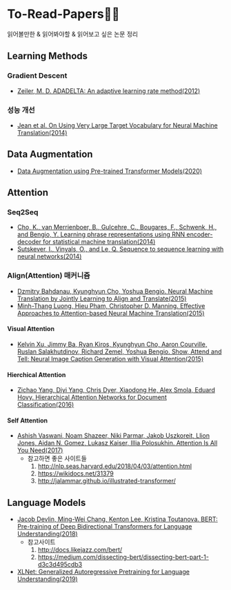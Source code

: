 # To-Read-Papers👩‍💻
읽어볼만한 & 읽어봐야할 & 읽어보고 싶은 논문 정리

## Learning Methods
### Gradient Descent
* [Zeiler, M. D. ADADELTA: An adaptive learning rate method(2012)](https://arxiv.org/abs/1212.5701)

### 성능 개선
* [Jean et al. On Using Very Large Target Vocabulary for Neural Machine Translation(2014)](https://arxiv.org/pdf/1412.2007.pdf)
## Data Augmentation
* [Data Augmentation using Pre-trained Transformer Models(2020)](https://arxiv.org/pdf/2003.02245.pdf)
## Attention
### Seq2Seq
* [Cho, K., van Merrienboer, B., Gulcehre, C., Bougares, F., Schwenk, H., and Bengio, Y. Learning phrase representations using RNN encoder-decoder for statistical machine translation(2014)](https://arxiv.org/abs/1406.1078)
* [Sutskever, I., Vinyals, O., and Le, Q. Sequence to sequence learning with neural networks(2014)](https://arxiv.org/abs/1409.3215)

### Align(Attention) 매커니즘
* [Dzmitry Bahdanau, Kyunghyun Cho, Yoshua Bengio. Neural Machine Translation by Jointly Learning to Align and Translate(2015)](https://arxiv.org/abs/1409.0473#:~:text=Neural%20machine%20translation%20is%20a,to%20maximize%20the%20translation%20performance.)
* [Minh-Thang Luong, Hieu Pham, Christopher D. Manning. Effective Approaches to Attention-based Neural Machine Translation(2015)](https://arxiv.org/abs/1508.04025)

#### Visual Attention
* [Kelvin Xu, Jimmy Ba, Ryan Kiros, Kyunghyun Cho, Aaron Courville, Ruslan Salakhutdinov, Richard Zemel, Yoshua Bengio. Show, Attend and Tell: Neural Image Caption Generation with Visual Attention(2015)](https://arxiv.org/abs/1502.03044)

#### Hierchical Attention
* [Zichao Yang, Diyi Yang, Chris Dyer, Xiaodong He, Alex Smola, Eduard Hovy. Hierarchical Attention Networks for Document Classification(2016)](https://www.cs.cmu.edu/~./hovy/papers/16HLT-hierarchical-attention-networks.pdf)

#### Self Attention
* [Ashish Vaswani, Noam Shazeer, Niki Parmar, Jakob Uszkoreit, Llion Jones, Aidan N. Gomez, Lukasz Kaiser, Illia Polosukhin. Attention Is All You Need(2017)](https://arxiv.org/abs/1706.03762)
    * 참고하면 좋은 사이트들
        1. http://nlp.seas.harvard.edu/2018/04/03/attention.html
        2. https://wikidocs.net/31379
        3. http://jalammar.github.io/illustrated-transformer/

## Language Models
* [Jacob Devlin, Ming-Wei Chang, Kenton Lee, Kristina Toutanova. BERT: Pre-training of Deep Bidirectional Transformers for Language Understanding(2018)](https://arxiv.org/abs/1810.04805)
    * 참고사이트
        1. http://docs.likejazz.com/bert/
        2. https://medium.com/dissecting-bert/dissecting-bert-part-1-d3c3d495cdb3
* [XLNet: Generalized Autoregressive Pretraining for Language Understanding(2019)](https://arxiv.org/pdf/1906.08237.pdf)
